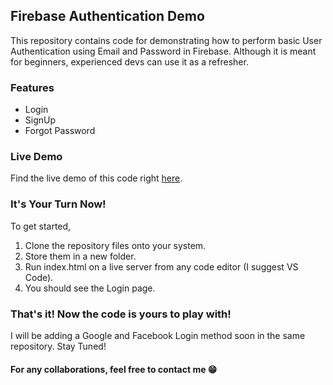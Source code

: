 ## Firebase Authentication Demo
This repository contains code for demonstrating how to perform basic User Authentication using Email and Password in Firebase. Although it is meant for beginners, experienced devs can use it as a refresher.

### Features
  - Login
  - SignUp
  - Forgot Password

### Live Demo
Find the live demo of this code right [here](https://authentication-bcd53.web.app/).

### It's Your Turn Now!
To get started, 
1. Clone the repository files onto your system.
2. Store them in a new folder.
3. Run index.html on a live server from any code editor (I suggest VS Code).
4. You should see the Login page.

### That's it! Now the code is yours to play with!

I will be adding a Google and Facebook Login method soon in the same repository. Stay Tuned! 

#### For any collaborations, feel free to contact me :grin:

